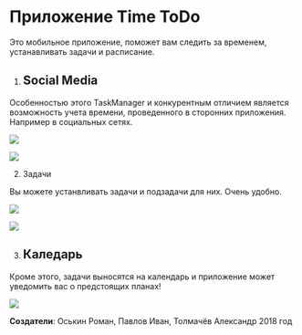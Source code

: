 # Приложение Time ToDo

Это мобильное приложение, поможет вам следить за временем, устанавливать задачи и расписание. 

1. ## Social Media
Особенностью этого TaskManager и конкурентным отличием является возможность учета времени, проведенного в сторонних приложения. Например в социальных сетях. 

![](images/screen2.jpg)


![](images/screen15.jpg)


2. Задачи

Вы можете устанвливать задачи и подзадачи для них. Очень удобно.

![](images/screen3.jpg)


![](images/screen5.jpg)

3. ## Каледарь

Кроме этого, задачи выносятся на календарь и приложение может уведомить вас о предстоящих планах! 

![](images/screen4.jpg)



**Создатели**: Оськин Роман, Павлов Иван, Толмачёв Александр 2018 год 